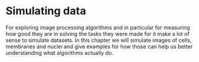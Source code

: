 # Simulating data
For exploring image processing algorithms and in particular for measuring how good they are in solving the tasks they were made for it make a lot of sense to simulate datasets. In this chapter we will simulate images of cells, membranes and nuclei and give examples for how those can help us better understanding what algorithms actually do.
